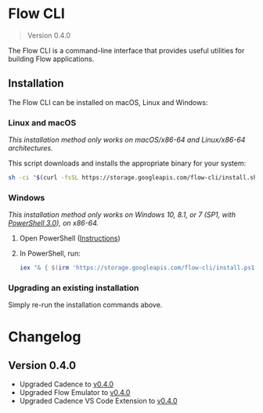 # Flow CLI

> Version 0.4.0

The Flow CLI is a command-line interface that provides useful utilities for building Flow applications.

## Installation

The Flow CLI can be installed on macOS, Linux and Windows:

### Linux and macOS

_This installation method only works on macOS/x86-64 and Linux/x86-64 architectures._

This script downloads and installs the appropriate binary for your system:

```sh
sh -ci "$(curl -fsSL https://storage.googleapis.com/flow-cli/install.sh)"
```

### Windows

_This installation method only works on Windows 10, 8.1, or 7 (SP1, with [PowerShell 3.0](https://www.microsoft.com/en-ca/download/details.aspx?id=34595)), on x86-64._

1. Open PowerShell ([Instructions](https://docs.microsoft.com/en-us/powershell/scripting/install/installing-windows-powershell?view=powershell-7#finding-powershell-in-windows-10-81-80-and-7))
2. In PowerShell, run:

    ```powershell
    iex "& { $(irm 'https://storage.googleapis.com/flow-cli/install.ps1') }"
    ```

### Upgrading an existing installation

Simply re-run the installation commands above.

# Changelog

## Version 0.4.0

- Upgraded Cadence to [v0.4.0](https://github.com/portto/cadence/releases/tag/v0.4.0)
- Upgraded Flow Emulator to [v0.4.0](https://github.com/portto/flow/blob/master/docs/emulator.md#version-040)
- Upgraded Cadence VS Code Extension to [v0.4.0](https://github.com/portto/flow/blob/master/docs/vscode-extension.md#version-040)
